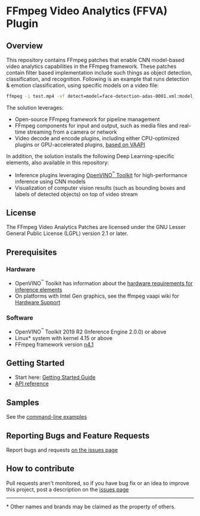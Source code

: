 # FFmpeg Video Analytics (FFVA) Plugin

## Overview

This repository contains FFmpeg patches that enable CNN model-based video analytics capabilities in the FFmpeg framework. These patches contain filter based implementation include such things as object detection, classification, and recognition. Following is an example that runs detection & emotion classification, using specific models on a video file:
```sh
ffmpeg -i test.mp4 -vf detect=model=face-detection-adas-0001.xml:model_proc=face-detection-adas-0001.json,classify=model=emotions-recognition-retail-0003.xml:model_proc=emotions-recognition-retail-0003.json -an -f null -
```

The solution leverages:
* Open-source FFmpeg framework for pipeline management
* FFmpeg components for input and output, such as media files and real-time streaming from a camera or network
* Video decode and encode plugins, including either CPU-optimized plugins or GPU-accelerated plugins, [based on VAAPI](https://trac.ffmpeg.org/wiki/Hardware/VAAPI)

In addition, the solution installs the following Deep Learning-specific elements, also available in this repository:
* Inference plugins leveraging [OpenVINO<sup>&#8482;</sup> Toolkit](https://software.intel.com/en-us/openvino-toolkit) for high-performance inference using CNN models
* Visualization of computer vision results (such as bounding boxes and labels of detected objects) on top of video stream

## License
The FFmpeg Video Analytics Patches are licensed under the 
GNU Lesser General Public License (LGPL) version 2.1 or later.

## Prerequisites
### Hardware
* OpenVINO<sup>&#8482;</sup> Toolkit has information about the [hardware requirements for inference elements](https://software.intel.com/en-us/openvino-toolkit/hardware)
* On platforms with Intel Gen graphics, see the ffmpeg vaapi wiki for [Hardware Support](https://trac.ffmpeg.org/wiki/Hardware/QuickSync)

### Software
* OpenVINO<sup>&#8482;</sup> Toolkit 2019 R2 (Inference Engine 2.0.0) or above
* Linux* system with kernel 4.15 or above
* FFmpeg framework version [n4.1](https://github.com/FFmpeg/FFmpeg/releases/tag/n4.1)

## Getting Started
* Start here: [Getting Started Guide](https://github.com/VCDP/FFmpeg-patch/wiki/Getting-Started-Guide)
* [API reference](https://www.ffmpeg.org/doxygen/4.1/index.html)

## Samples
See the [command-line examples](samples/shell)

## Reporting Bugs and Feature Requests
Report bugs and requests [on the issues page](https://github.com/VCDP/FFmpeg-patch/issues)

<!---
## Usage and integration into application
### Pipelining and data flow
[Details](https://github.com/opencv/gst-video-analytics/wiki/Data-flow) about pipeline construction and the data flow between pipeline elements

### Metadata
[Details](https://github.com/opencv/gst-video-analytics/wiki/Metadata) about metadata generated by inference plugins and attached to video frames

### Model preparation
[Details](https://github.com/opencv/gst-video-analytics/wiki/Model-preparation) about how to prepare Tensorflow*, Caffe*, and other models for the inference plugins

### Plugins parameters
[Elements list](https://github.com/opencv/gst-video-analytics/wiki/Elements) and properties list for each element
--->

## How to contribute
Pull requests aren't monitored, so if you have bug fix or an idea to improve this project, post a description on the [issues page](https://github.com/VCDP/FFmpeg-patch/issues)

---
\* Other names and brands may be claimed as the property of others.
